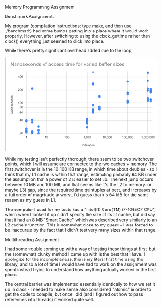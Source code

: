 Memory Programming Assignment

Benchmark Assignment:

My program (compilation instructions: type make, and then use ./benchmark) had some bumps getting into a place where it would work properly. However, after switching to using the clock_gettime rather than clock() everything just seemed to click into place.

While there's pretty significant overhead added due to the loop,

![Memory Benchmark Graph](https://github.com/calliereimann/389memorythreadcode/blob/main/betterimage.png?raw=true)


While my testing isn't perfectly thorough, there seem to be two switchover points, which I will assume are connected to the two caches + memory. The first switchover is in the 10-100 KB range, in which time about doubles - so I think that my L1 cache is within that range, estimating probably 64 KB under the assumption that a power of 2 is easier to set up. The next jump occurs between 10 MB and 100 MB, and that seems like it's the L2 to memory (or maybe L3) gap, since the required time quintuples at best, and increases by a full order of magnitude at worst. I'd guess that it's 64 MB for the same reason as my guess in L1.

The computer I used for my tests has a	"Intel(R) Core(TM) i7-1065G7 CPU", which when I looked it up didn't specify the size of its L1 cache, but did say that it had an 8 MB "Smart Cache", which was described very similarly to an L2 cache's function. This is somewhat close to my guess - I was forced to be inaccurate by the fact that I didn't test very many sizes within that range.






Multithreading Assignment:

I had some trouble coming up with a way of testing these things at first, but the (somewhat) clunky method I came up with is the best that I have.
I apologize for the incompleteness: this is my literal first time using the <thread> library, and so a lot of time I would have had to work on the assignment was spent instead trying to understand how anything actually worked in the first place.

The central barrier was implemented essentially identically to how we set it up in class - I needed to make sense also considered "atomic" in order to get the code to compile, but once I did (and I figured out how to pass references into threads) it worked quite well.
